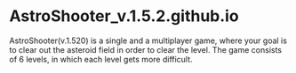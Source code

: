 # AstroShooter_v.1.5.2.github.io
AstroShooter(v.1.520) is a single and a multiplayer game, where your goal is to clear out the asteroid field in order to clear the level. The game consists of 6 levels, in which each level gets more difficult.
